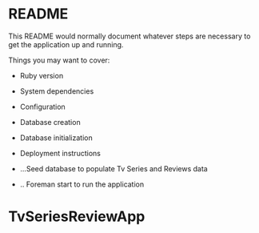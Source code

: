 # README

This README would normally document whatever steps are necessary to get the
application up and running.

Things you may want to cover:

* Ruby version

* System dependencies

* Configuration

* Database creation

* Database initialization


* Deployment instructions


* ...Seed database to populate Tv Series and Reviews data

* .. Foreman start to run the application
# TvSeriesReviewApp
